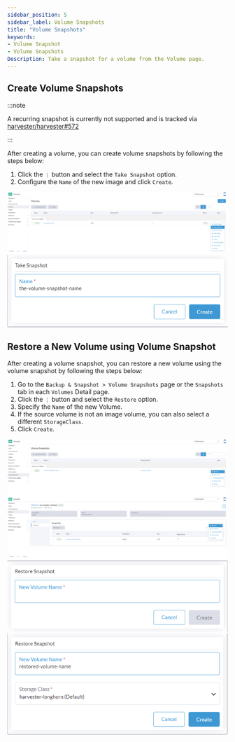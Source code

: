 ```yaml
---
sidebar_position: 5
sidebar_label: Volume Snapshots
title: "Volume Snapshots"
keywords:
- Volume Snapshot
- Volume Snapshots
Description: Take a snapshot for a volume from the Volume page.
---
```


## Create Volume Snapshots

:::note

A recurring snapshot is currently not supported and is tracked via [harvester/harvester#572](https://github.com/harvester/harvester/issues/572)

:::

After creating a volume, you can create volume snapshots by following the steps below:

1. Click the `⋮` button and select the `Take Snapshot` option.
1. Configure the `Name` of the new image and click `Create`.

![create-volume-snapshot-1](/img/v1.1/volume/create-volume-snapshot-1.png)
![create-volume-snapshot-2](/img/v1.1/volume/create-volume-snapshot-2.png)

## Restore a New Volume using Volume Snapshot

After creating a volume snapshot, you can restore a new volume using the volume snapshot by following the steps below:

1. Go to the `Backup & Snapshot > Volume Snapshots` page or the `Snapshots` tab in each `Volumes` Detail page.
1. Click the `⋮` button and select the `Restore` option.
1. Specify the `Name` of the new Volume.
1. If the source volume is not an image volume, you can also select a different `StorageClass`.
1. Click `Create`.

![restore-volume-snapshot-1](/img/v1.1/volume/restore-volume-snapshot-1.png)
![restore-volume-snapshot-2](/img/v1.1/volume/restore-volume-snapshot-2.png)
![restore-volume-snapshot-3](/img/v1.1/volume/restore-volume-snapshot-3.png)
![restore-volume-snapshot-4](/img/v1.1/volume/restore-volume-snapshot-4.png)
